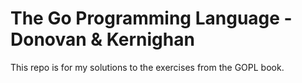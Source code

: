 # The Go Programming Language - Donovan & Kernighan

This repo is for my solutions to the exercises from the GOPL book.
